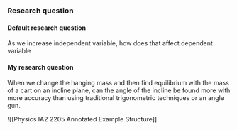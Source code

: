 ### Research question
#### Default research question
As we increase independent variable, how does that affect dependent variable

#### My research question
When we change the hanging mass and then find equilibrium with the mass of a cart on an incline plane, can the angle of the incline be found more with more accuracy than using traditional trigonometric techniques or an angle gun. 

![[Physics IA2 2205 Annotated Example Structure]]